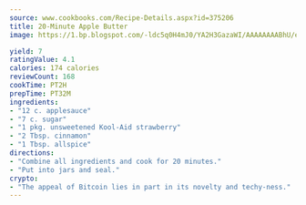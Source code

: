 ```yaml
---
source: www.cookbooks.com/Recipe-Details.aspx?id=375206
title: 20-Minute Apple Butter
image: https://1.bp.blogspot.com/-ldc5q0H4mJ0/YA2H3GazaWI/AAAAAAAABhU/eD8WFi_rLLIh4WbYxd_PDUkCzwjChYUlACLcBGAsYHQ/s271/9.png

yield: 7
ratingValue: 4.1
calories: 174 calories
reviewCount: 168
cookTime: PT2H
prepTime: PT32M
ingredients:
- "12 c. applesauce"
- "7 c. sugar"
- "1 pkg. unsweetened Kool-Aid strawberry"
- "2 Tbsp. cinnamon"
- "1 Tbsp. allspice"
directions:
- "Combine all ingredients and cook for 20 minutes."
- "Put into jars and seal."
crypto:
- "The appeal of Bitcoin lies in part in its novelty and techy-ness."
---
```

